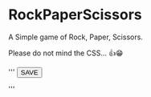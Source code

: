 # RockPaperScissors
A Simple game of Rock, Paper, Scissors.

Please do not mind the CSS... 👍😁

'''
<button onclick="alert('tree')">SAVE</button>

<script src="RPS.js"></script>
'''
